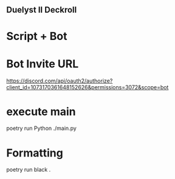 ## Duelyst II Deckroll
# Script + Bot

# Bot Invite URL
https://discord.com/api/oauth2/authorize?client_id=1073170361648152626&permissions=3072&scope=bot

# execute main
poetry run Python ./main.py

# Formatting
poetry run black .